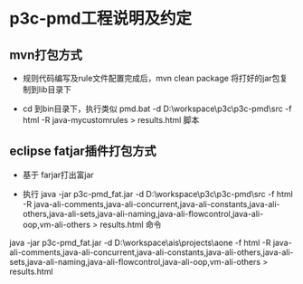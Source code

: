 # p3c-pmd工程说明及约定

## mvn打包方式

* 规则代码编写及rule文件配置完成后，mvn clean package 将打好的jar包复制到lib目录下
 
* cd 到bin目录下，执行类似 pmd.bat -d D:\workspace\p3c\p3c-pmd\src -f html -R java-mycustomrules > results.html 脚本


## eclipse fatjar插件打包方式

* 基于 farjar打出富jar

* 执行 java -jar p3c-pmd_fat.jar -d D:\workspace\p3c\p3c-pmd\src -f html -R java-ali-comments,java-ali-concurrent,java-ali-constants,java-ali-others,java-ali-sets,java-ali-naming,java-ali-flowcontrol,java-ali-oop,vm-ali-others > results.html 命令

java -jar p3c-pmd_fat.jar -d D:\workspace\ais\projects\aone -f html -R java-ali-comments,java-ali-concurrent,java-ali-constants,java-ali-others,java-ali-sets,java-ali-naming,java-ali-flowcontrol,java-ali-oop,vm-ali-others > results.html